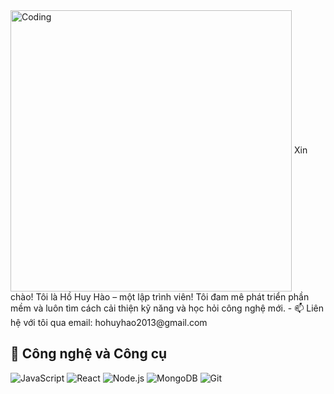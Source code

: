 
<img align="center" alt="Coding" width="450" src="https://repository-images.githubusercontent.com/588181932/e36ec678-7984-4cdd-8e4c-a3932772ff8e">
Xin chào! Tôi là Hồ Huy Hào – một lập trình viên! Tôi đam mê phát triển phần mềm và luôn tìm cách cải thiện kỹ năng và học hỏi công nghệ mới.
- 📫 Liên hệ với tôi qua email: hohuyhao2013@gmail.com

## 🔧 Công nghệ và Công cụ

![JavaScript](https://img.shields.io/badge/-JavaScript-333333?style=flat&logo=javascript)
![React](https://img.shields.io/badge/-React-333333?style=flat&logo=react)
![Node.js](https://img.shields.io/badge/-Node.js-333333?style=flat&logo=node.js)
![MongoDB](https://img.shields.io/badge/-MongoDB-333333?style=flat&logo=mongodb)
![Git](https://img.shields.io/badge/-Git-333333?style=flat&logo=git)


